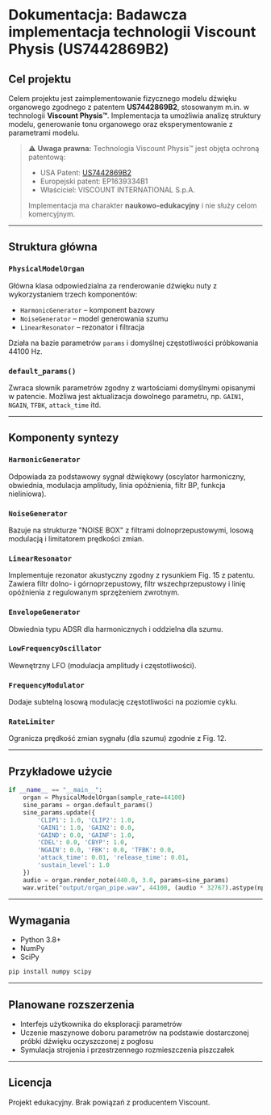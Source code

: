 # Dokumentacja: Badawcza implementacja technologii Viscount Physis (US7442869B2)

## Cel projektu

Celem projektu jest zaimplementowanie fizycznego modelu dźwięku organowego zgodnego z patentem **US7442869B2**, stosowanym m.in. w technologii **Viscount Physis™**. Implementacja ta umożliwia analizę struktury modelu, generowanie tonu organowego oraz eksperymentowanie z parametrami modelu.

> ⚠️ **Uwaga prawna:** Technologia Viscount Physis™ jest objęta ochroną patentową:
>
> * USA Patent: [US7442869B2](https://patents.google.com/patent/US7442869B2/en)
> * Europejski patent: EP1639334B1
> * Właściciel: VISCOUNT INTERNATIONAL S.p.A.
>
> Implementacja ma charakter **naukowo-edukacyjny** i nie służy celom komercyjnym.

---

## Struktura główna

### `PhysicalModelOrgan`

Główna klasa odpowiedzialna za renderowanie dźwięku nuty z wykorzystaniem trzech komponentów:

* `HarmonicGenerator` – komponent bazowy
* `NoiseGenerator` – model generowania szumu
* `LinearResonator` – rezonator i filtracja

Działa na bazie parametrów `params` i domyślnej częstotliwości próbkowania 44100 Hz.

### `default_params()`

Zwraca słownik parametrów zgodny z wartościami domyślnymi opisanymi w patencie. Możliwa jest aktualizacja dowolnego parametru, np. `GAIN1`, `NGAIN`, `TFBK`, `attack_time` itd.

---

## Komponenty syntezy

### `HarmonicGenerator`

Odpowiada za podstawowy sygnał dźwiękowy (oscylator harmoniczny, obwiednia, modulacja amplitudy, linia opóźnienia, filtr BP, funkcja nieliniowa).

### `NoiseGenerator`

Bazuje na strukturze "NOISE BOX" z filtrami dolnoprzepustowymi, losową modulacją i limitatorem prędkości zmian.

### `LinearResonator`

Implementuje rezonator akustyczny zgodny z rysunkiem Fig. 15 z patentu. Zawiera filtr dolno- i górnoprzepustowy, filtr wszechprzepustowy i linię opóźnienia z regulowanym sprzężeniem zwrotnym.

### `EnvelopeGenerator`

Obwiednia typu ADSR dla harmonicznych i oddzielna dla szumu.

### `LowFrequencyOscillator`

Wewnętrzny LFO (modulacja amplitudy i częstotliwości).

### `FrequencyModulator`

Dodaje subtelną losową modulację częstotliwości na poziomie cyklu.

### `RateLimiter`

Ogranicza prędkość zmian sygnału (dla szumu) zgodnie z Fig. 12.

---

## Przykładowe użycie

```python
if __name__ == "__main__":
    organ = PhysicalModelOrgan(sample_rate=44100)
    sine_params = organ.default_params()
    sine_params.update({
        'CLIP1': 1.0, 'CLIP2': 1.0,
        'GAIN1': 1.0, 'GAIN2': 0.0,
        'GAIND': 0.0, 'GAINF': 1.0,
        'CDEL': 0.0, 'CBYP': 1.0,
        'NGAIN': 0.0, 'FBK': 0.0, 'TFBK': 0.0,
        'attack_time': 0.01, 'release_time': 0.01,
        'sustain_level': 1.0
    })
    audio = organ.render_note(440.0, 3.0, params=sine_params)
    wav.write("output/organ_pipe.wav", 44100, (audio * 32767).astype(np.int16))
```

---

## Wymagania

* Python 3.8+
* NumPy
* SciPy

```bash
pip install numpy scipy
```

---

## Planowane rozszerzenia

* Interfejs użytkownika do eksploracji parametrów
* Uczenie maszynowe doboru parametrów na podstawie dostarczonej próbki dźwięku oczyszczonej z pogłosu
* Symulacja strojenia i przestrzennego rozmieszczenia piszczałek

---

## Licencja

Projekt edukacyjny. Brak powiązań z producentem Viscount. 
